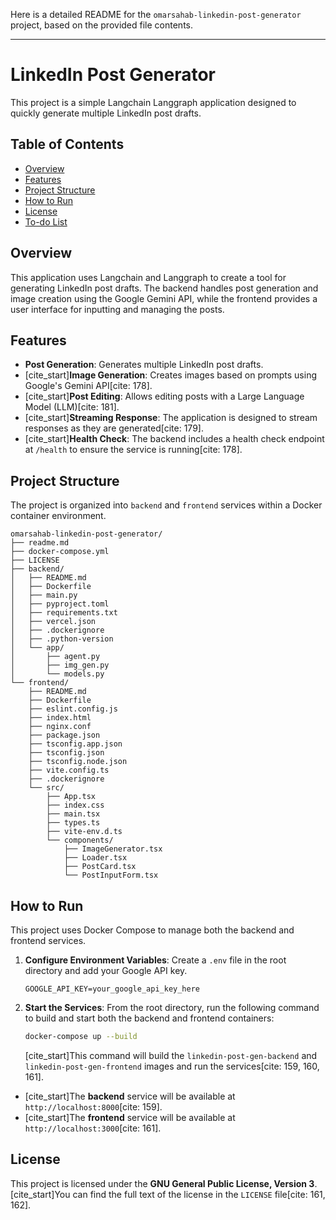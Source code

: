 Here is a detailed README for the `omarsahab-linkedin-post-generator` project, based on the provided file contents.

-----

# LinkedIn Post Generator

This project is a simple Langchain Langgraph application designed to quickly generate multiple LinkedIn post drafts.

## Table of Contents

  - [Overview](https://www.google.com/search?q=%23overview)
  - [Features](https://www.google.com/search?q=%23features)
  - [Project Structure](https://www.google.com/search?q=%23project-structure)
  - [How to Run](https://www.google.com/search?q=%23how-to-run)
  - [License](https://www.google.com/search?q=%23license)
  - [To-do List](https://www.google.com/search?q=%23to-do-list)

## Overview

This application uses Langchain and Langgraph to create a tool for generating LinkedIn post drafts. The backend handles post generation and image creation using the Google Gemini API, while the frontend provides a user interface for inputting and managing the posts.

## Features

  - **Post Generation**: Generates multiple LinkedIn post drafts.
  - [cite\_start]**Image Generation**: Creates images based on prompts using Google's Gemini API[cite: 178].
  - [cite\_start]**Post Editing**: Allows editing posts with a Large Language Model (LLM)[cite: 181].
  - [cite\_start]**Streaming Response**: The application is designed to stream responses as they are generated[cite: 179].
  - [cite\_start]**Health Check**: The backend includes a health check endpoint at `/health` to ensure the service is running[cite: 178].

## Project Structure

The project is organized into `backend` and `frontend` services within a Docker container environment.

```
omarsahab-linkedin-post-generator/
├── readme.md
├── docker-compose.yml
├── LICENSE
├── backend/
│   ├── README.md
│   ├── Dockerfile
│   ├── main.py
│   ├── pyproject.toml
│   ├── requirements.txt
│   ├── vercel.json
│   ├── .dockerignore
│   ├── .python-version
│   └── app/
│       ├── agent.py
│       ├── img_gen.py
│       └── models.py
└── frontend/
    ├── README.md
    ├── Dockerfile
    ├── eslint.config.js
    ├── index.html
    ├── nginx.conf
    ├── package.json
    ├── tsconfig.app.json
    ├── tsconfig.json
    ├── tsconfig.node.json
    ├── vite.config.ts
    ├── .dockerignore
    └── src/
        ├── App.tsx
        ├── index.css
        ├── main.tsx
        ├── types.ts
        ├── vite-env.d.ts
        └── components/
            ├── ImageGenerator.tsx
            ├── Loader.tsx
            ├── PostCard.tsx
            └── PostInputForm.tsx
```

## How to Run

This project uses Docker Compose to manage both the backend and frontend services.

1.  **Configure Environment Variables**:
    Create a `.env` file in the root directory and add your Google API key.
    ```
    GOOGLE_API_KEY=your_google_api_key_here
    ```
2.  **Start the Services**:
    From the root directory, run the following command to build and start both the backend and frontend containers:
    ```sh
    docker-compose up --build
    ```
    [cite\_start]This command will build the `linkedin-post-gen-backend` and `linkedin-post-gen-frontend` images and run the services[cite: 159, 160, 161].

<!-- end list -->

  - [cite\_start]The **backend** service will be available at `http://localhost:8000`[cite: 159].
  - [cite\_start]The **frontend** service will be available at `http://localhost:3000`[cite: 161].

## License

This project is licensed under the **GNU General Public License, Version 3**. [cite\_start]You can find the full text of the license in the `LICENSE` file[cite: 161, 162].
